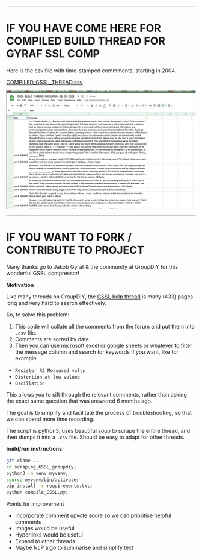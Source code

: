 ---------

# IF YOU HAVE COME HERE FOR COMPILED BUILD THREAD FOR GYRAF SSL COMP

Here is the csv file with time-stamped commments, starting in 2004.

[COMPILED_GSSL_THREAD.csv](https://docs.google.com/spreadsheets/d/e/2PACX-1vSS_FwQsV4UeOD_JfYzM5SHk555R5p9gVxpgY2Bl2S1JEARZHV6ghMUUN9aiQ__X0h-sGdpz7w4L4ie/pub?output=csv)

![](GSSL_csv_screenshot.png)

------


# IF YOU WANT TO FORK / CONTRIBUTE TO PROJECT

Many thanks go to Jakob Gyraf & the community at GroupDIY for this wonderful GSSL compressor!

**Motivation**

Like many threads on GroupDIY, the [GSSL help thread](https://groupdiy.com/threads/gssl-help-thread.47/) is many (433) pages long and very hard to search effectively.

So, to solve this problem:
1. This code will collate all the comments from the forum and put them into ```.csv``` file. 
2. Comments are sorted by date
3. Then you can use microsoft excel or google sheets or whatever to filter the message column and search for keywords if you want, like for example:

- ```Resistor R2 Measured volts```
- ```Distortion at low volume```
- ```Oscillation```


This allows you to sift through the relevant comments, rather than asking the exact same question that was answered 6 months ago.

The goal is to simplify and facilitate the process of troubleshooting, so that we can spend more time recording.

The script is python3, uses beautiful soup to scrape the entire thread, and then dumps it into a ```.csv``` file. Should be easy to adapt for other threads.

**build/run instructions:**

```sh
git clone ...
cd scraping_GSSL_groupdiy;
python3 -m venv myvenv;
source myvenv/bin/activate;
pip install -r requirements.txt;
python compile_GSSL.py;
```

Points for improvement
- Incorporate comment upvote score so we can prioritise helpful comments
- Images would be useful
- Hyperlinks would be useful
- Expand to other threads
- Maybe NLP algo to summarise and simplify text



